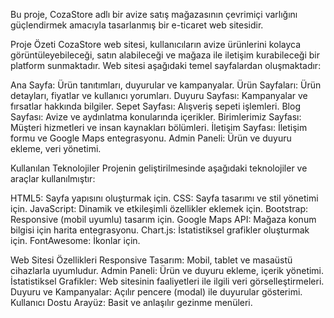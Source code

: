 Bu proje, CozaStore adlı bir avize satış mağazasının çevrimiçi varlığını güçlendirmek amacıyla tasarlanmış bir e-ticaret web sitesidir.

Proje Özeti
CozaStore web sitesi, kullanıcıların avize ürünlerini kolayca görüntüleyebileceği, satın alabileceği ve mağaza ile iletişim kurabileceği bir platform sunmaktadır. Web sitesi aşağıdaki temel sayfalardan oluşmaktadır:

Ana Sayfa: Ürün tanıtımları, duyurular ve kampanyalar.
Ürün Sayfaları: Ürün detayları, fiyatlar ve kullanıcı yorumları.
Duyuru Sayfası: Kampanyalar ve fırsatlar hakkında bilgiler.
Sepet Sayfası: Alışveriş sepeti işlemleri.
Blog Sayfası: Avize ve aydınlatma konularında içerikler.
Birimlerimiz Sayfası: Müşteri hizmetleri ve insan kaynakları bölümleri.
İletişim Sayfası: İletişim formu ve Google Maps entegrasyonu.
Admin Paneli: Ürün ve duyuru ekleme, veri yönetimi.

Kullanılan Teknolojiler
Projenin geliştirilmesinde aşağıdaki teknolojiler ve araçlar kullanılmıştır:

HTML5: Sayfa yapısını oluşturmak için.
CSS: Sayfa tasarımı ve stil yönetimi için.
JavaScript: Dinamik ve etkileşimli özellikler eklemek için.
Bootstrap: Responsive (mobil uyumlu) tasarım için.
Google Maps API: Mağaza konum bilgisi için harita entegrasyonu.
Chart.js: İstatistiksel grafikler oluşturmak için.
FontAwesome: İkonlar için.

Web Sitesi Özellikleri
Responsive Tasarım: Mobil, tablet ve masaüstü cihazlarla uyumludur.
Admin Paneli: Ürün ve duyuru ekleme, içerik yönetimi.
İstatistiksel Grafikler: Web sitesinin faaliyetleri ile ilgili veri görselleştirmeleri.
Duyuru ve Kampanyalar: Açılır pencere (modal) ile duyurular gösterimi.
Kullanıcı Dostu Arayüz: Basit ve anlaşılır gezinme menüleri.
